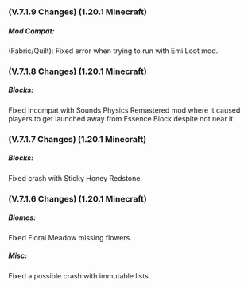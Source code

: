 ### **(V.7.1.9 Changes) (1.20.1 Minecraft)**

##### Mod Compat:
(Fabric/Quilt): Fixed error when trying to run with Emi Loot mod.


### **(V.7.1.8 Changes) (1.20.1 Minecraft)**

##### Blocks:
Fixed incompat with Sounds Physics Remastered mod where it caused players to get launched away from Essence Block despite not near it.


### **(V.7.1.7 Changes) (1.20.1 Minecraft)**

##### Blocks:
Fixed crash with Sticky Honey Redstone.


### **(V.7.1.6 Changes) (1.20.1 Minecraft)**

##### Biomes:
Fixed Floral Meadow missing flowers.

##### Misc:
Fixed a possible crash with immutable lists.

